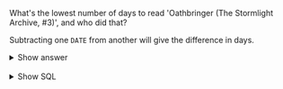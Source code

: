﻿What's the lowest number of days to read 'Oathbringer (The Stormlight Archive,  #3)', and who did that?

Subtracting one `DATE` from another will give the difference in days.

<details>
<summary>Show answer</summary>

tachophobia,4
angelic,4
MinyKissez,4
Pleauxin,4

</details>

<br/>

<details>
<summary>Show SQL</summary>

```sql
SELECT p.profile_name, MIN(date_finished - date_started) as quickest
FROM book_read br,
     profile p
WHERE br.profile_id = p.id
  AND br.status = 'read'
  AND br.book_id = (
    SELECT id
    FROM book
    WHERE title = 'Oathbringer (The Stormlight Archive,  #3)'
)
GROUP BY p.profile_name
ORDER BY quickest ASC;
```

</details>


